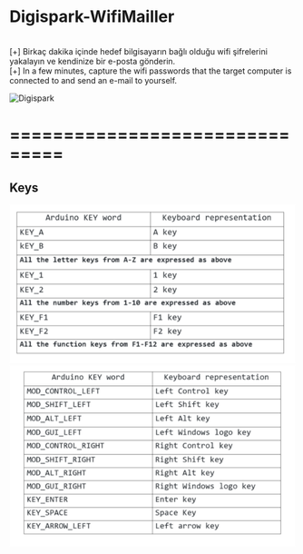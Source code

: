 # Digispark-WifiMailler

<br> [+] Birkaç dakika içinde hedef bilgisayarın bağlı olduğu wifi şifrelerini yakalayın ve kendinize bir e-posta gönderin.
<br> [+] In a few minutes, capture the wifi passwords that the target computer is connected to and send an e-mail to yourself.<br>

![Digispark](https://github.com/OgulcanKacarr/Digispark-WifiMailler/blob/main/Images/digispark.gif?raw=true)

# ===============================<br>
## Keys

![k1](https://github.com/OgulcanKacarr/Digispark-WifiMailler/blob/main/Images/key.png)
![k2](https://github.com/OgulcanKacarr/Digispark-WifiMailler/blob/main/Images/kontroller.png)
